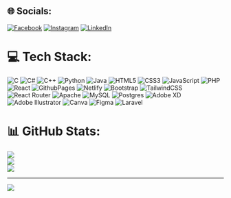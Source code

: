 
## 🌐 Socials:
[![Facebook](https://img.shields.io/badge/Facebook-%231877F2.svg?logo=Facebook&logoColor=white)](https://facebook.com/naeemabdullah.sadik) [![Instagram](https://img.shields.io/badge/Instagram-%23E4405F.svg?logo=Instagram&logoColor=white)](https://instagram.com/n_sad.ik) [![LinkedIn](https://img.shields.io/badge/LinkedIn-%230077B5.svg?logo=linkedin&logoColor=white)](https://linkedin.com/in/naeem-sadik) 

# 💻 Tech Stack:
![C](https://img.shields.io/badge/c-%2300599C.svg?style=for-the-badge&logo=c&logoColor=white) ![C#](https://img.shields.io/badge/c%23-%23239120.svg?style=for-the-badge&logo=csharp&logoColor=white) ![C++](https://img.shields.io/badge/c++-%2300599C.svg?style=for-the-badge&logo=c%2B%2B&logoColor=white) ![Python](https://img.shields.io/badge/python-3670A0?style=for-the-badge&logo=python&logoColor=ffdd54) ![Java](https://img.shields.io/badge/java-%23ED8B00.svg?style=for-the-badge&logo=openjdk&logoColor=white) ![HTML5](https://img.shields.io/badge/html5-%23E34F26.svg?style=for-the-badge&logo=html5&logoColor=white) ![CSS3](https://img.shields.io/badge/css3-%231572B6.svg?style=for-the-badge&logo=css3&logoColor=white) ![JavaScript](https://img.shields.io/badge/javascript-%23323330.svg?style=for-the-badge&logo=javascript&logoColor=%23F7DF1E) ![PHP](https://img.shields.io/badge/php-%23777BB4.svg?style=for-the-badge&logo=php&logoColor=white) ![React](https://img.shields.io/badge/react-%2320232a.svg?style=for-the-badge&logo=react&logoColor=%2361DAFB) ![GithubPages](https://img.shields.io/badge/github%20pages-121013?style=for-the-badge&logo=github&logoColor=white) ![Netlify](https://img.shields.io/badge/netlify-%23000000.svg?style=for-the-badge&logo=netlify&logoColor=#00C7B7) ![Bootstrap](https://img.shields.io/badge/bootstrap-%238511FA.svg?style=for-the-badge&logo=bootstrap&logoColor=white) ![TailwindCSS](https://img.shields.io/badge/tailwindcss-%2338B2AC.svg?style=for-the-badge&logo=tailwind-css&logoColor=white) ![React Router](https://img.shields.io/badge/React_Router-CA4245?style=for-the-badge&logo=react-router&logoColor=white) ![Apache](https://img.shields.io/badge/apache-%23D42029.svg?style=for-the-badge&logo=apache&logoColor=white) ![MySQL](https://img.shields.io/badge/mysql-4479A1.svg?style=for-the-badge&logo=mysql&logoColor=white) ![Postgres](https://img.shields.io/badge/postgres-%23316192.svg?style=for-the-badge&logo=postgresql&logoColor=white) ![Adobe XD](https://img.shields.io/badge/Adobe%20XD-470137?style=for-the-badge&logo=Adobe%20XD&logoColor=#FF61F6) ![Adobe Illustrator](https://img.shields.io/badge/adobe%20illustrator-%23FF9A00.svg?style=for-the-badge&logo=adobe%20illustrator&logoColor=white) ![Canva](https://img.shields.io/badge/Canva-%2300C4CC.svg?style=for-the-badge&logo=Canva&logoColor=white) ![Figma](https://img.shields.io/badge/figma-%23F24E1E.svg?style=for-the-badge&logo=figma&logoColor=white) ![Laravel](https://img.shields.io/badge/laravel-%23FF2D20.svg?style=for-the-badge&logo=laravel&logoColor=white)
# 📊 GitHub Stats:
![](https://github-readme-stats.vercel.app/api?username=naeemsadik&theme=tokyonight&hide_border=false&include_all_commits=false&count_private=false)<br/>
![](https://github-readme-streak-stats.herokuapp.com/?user=naeemsadik&theme=tokyonight&hide_border=false)<br/>
![](https://github-readme-stats.vercel.app/api/top-langs/?username=naeemsadik&theme=tokyonight&hide_border=false&include_all_commits=false&count_private=false&layout=compact)

---
[![](https://visitcount.itsvg.in/api?id=naeemsadik&icon=0&color=0)](https://visitcount.itsvg.in)

<!-- Proudly created with GPRM ( https://gprm.itsvg.in ) -->
